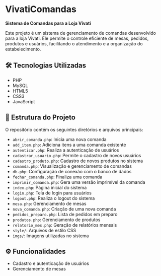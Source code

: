 # VivatiComandas

**Sistema de Comandas para a Loja Vivati**

Este projeto é um sistema de gerenciamento de comandas desenvolvido para a loja Vivati. Ele permite o controle eficiente de mesas, pedidos, produtos e usuários, facilitando o atendimento e a organização do estabelecimento.

## 🛠️ Tecnologias Utilizadas

- PHP  
- MySQL  
- HTML5  
- CSS3  
- JavaScript  

## 📁 Estrutura do Projeto

O repositório contém os seguintes diretórios e arquivos principais:

- `abrir_comanda.php`: Inicia uma nova comanda  
- `add_item.php`: Adiciona itens a uma comanda existente  
- `autenticar.php`: Realiza a autenticação de usuários  
- `cadastrar_usuario.php`: Permite o cadastro de novos usuários  
- `cadastro_produto.php`: Cadastro de novos produtos no sistema  
- `comanda.php`: Visualização e gerenciamento de comandas  
- `db.php`: Configuração de conexão com o banco de dados  
- `fechar_comanda.php`: Finaliza uma comanda  
- `imprimir_comanda.php`: Gera uma versão imprimível da comanda  
- `index.php`: Página inicial do sistema  
- `login.php`: Tela de login para usuários  
- `logout.php`: Realiza o logout do sistema  
- `mesa.php`: Gerenciamento de mesas  
- `nova_comanda.php`: Criação de uma nova comanda  
- `pedidos_preparo.php`: Lista de pedidos em preparo  
- `produtos.php`: Gerenciamento de produtos  
- `relatorio_mes.php`: Geração de relatórios mensais  
- `style/`: Arquivos de estilo CSS  
- `imgs/`: Imagens utilizadas no sistema  

## ⚙️ Funcionalidades

- Cadastro e autenticação de usuários  
- Gerenciamento de mesas
